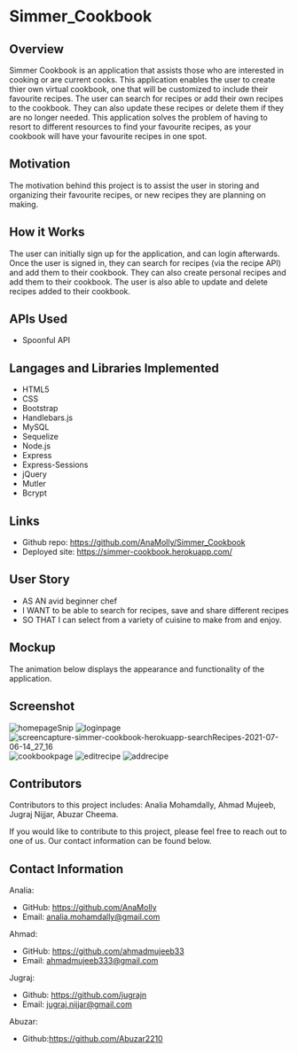 # Simmer_Cookbook

## Overview

Simmer Cookbook is an application that assists those who are interested in cooking or are current cooks. This application enables the user to create thier own virtual cookbook, one that will be customized to include their favourite recipes. The user can search for recipes or add their own recipes to the cookbook. They can also update these recipes or delete them if they are no longer needed. This application solves the problem of having to resort to different resources to find your favourite recipes, as your cookbook will have your favourite recipes in one spot. 

## Motivation

The motivation behind this project is to assist the user in storing and organizing their favourite recipes, or new recipes they are planning on making.

## How it Works

The user can initially sign up for the application, and can login afterwards. Once the user is signed in, they can search for recipes (via the recipe API) and add them to their cookbook. They can also create personal recipes and add them to their cookbook. The user is also able to update and delete recipes added to their cookbook.

## APIs Used

* Spoonful API

## Langages and Libraries Implemented

* HTML5
* CSS
* Bootstrap
* Handlebars.js
* MySQL
* Sequelize
* Node.js
* Express
* Express-Sessions
* jQuery
* Mutler
* Bcrypt


## Links

* Github repo: https://github.com/AnaMolly/Simmer_Cookbook
* Deployed site: https://simmer-cookbook.herokuapp.com/


## User Story

* AS AN avid beginner chef
* I WANT to be able to search for recipes, save and share different recipes 
* SO THAT I can select from a variety of cuisine to make from and enjoy.

## Mockup

The animation below displays the appearance and functionality of the application.

## Screenshot
![homepageSnip](https://user-images.githubusercontent.com/83045173/124649248-3dcfef80-de66-11eb-9ca3-fa9da5417834.PNG)
![loginpage](https://user-images.githubusercontent.com/83045173/124648195-f7c65c00-de64-11eb-9757-9176518a9878.png)
![screencapture-simmer-cookbook-herokuapp-searchRecipes-2021-07-06-14_27_16](https://user-images.githubusercontent.com/83045173/124649374-65bf5300-de66-11eb-80e8-1c90e9c5a10a.png)
![cookbookpage](https://user-images.githubusercontent.com/83045173/124648257-0f9de000-de65-11eb-9601-46600b4fe5cb.png)
![editrecipe](https://user-images.githubusercontent.com/83045173/124648287-19bfde80-de65-11eb-95a5-e7fcdd7529e7.png)
![addrecipe](https://user-images.githubusercontent.com/83045173/124648342-26443700-de65-11eb-91be-6a4a6640a751.png)


## Contributors

Contributors to this project includes:
Analia Mohamdally, Ahmad Mujeeb, Jugraj Nijjar, Abuzar Cheema.

If you would like to contribute to this project, please feel free to reach out to one of us. Our contact information can be found below.


## Contact Information
Analia: 
- GitHub: https://github.com/AnaMolly
- Email: analia.mohamdally@gmail.com

Ahmad: 
- GitHub: https://github.com/ahmadmujeeb33
- Email: ahmadmujeeb333@gmail.com

Jugraj:
- Github: https://github.com/jugrajn
- Email: jugraj.nijjar@gmail.com

Abuzar:
- Github:https://github.com/Abuzar2210 

